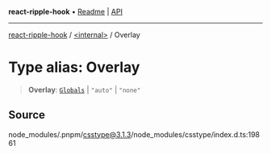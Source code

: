 **react-ripple-hook** • [Readme](../../README.md) \| [API](../../globals.md)

---

[react-ripple-hook](../../README.md) / [\<internal\>](../README.md) / Overlay

# Type alias: Overlay

> **Overlay**: [`Globals`](Globals.md) \| `"auto"` \| `"none"`

## Source

node_modules/.pnpm/csstype@3.1.3/node_modules/csstype/index.d.ts:19861
